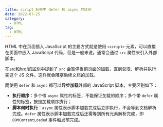 ```yaml
---
title: script 标签中 defer 和 async 的区别
date: 2022-07-25
category: 
  - HTML
tag:
  - HTML
---
```


HTML 中在页面插入 JavaScript 的主要方式就是使用 `<script>` 元素，可以直接在页面中嵌入 JavaScript 代码，但是一般来说，通常会通过 `src` 属性来引入外部脚本。

在[src和href的区别](./0002、src和href的区别.md)中提到了 `src` 会暂停当前页面的加载，直到获取、解析并执行完这个 JS 文件。这样就会阻塞后续文档的加载。

而使用 `defer` 和 `async` 都可以**异步加载**外部的 JavaScript 脚本，主要区别如下：

* **执行顺序**：多个带 `async` 属性的标签，不能保证加载的顺序；多个带 `defer` 属性的标签，按照加载顺序执行；
* **脚本何时执行**：`async` 属性表示脚本加载完成后立即执行，不会等到文档解析完成。`defer` 属性表示脚本加载完成后还需等到所有元素解析完成，即 `DOMContentLoaded` 事件触发前完成。
